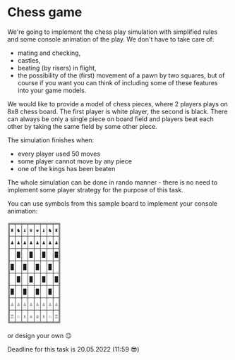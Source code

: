 # Chess game

We're going to implement the chess play simulation with simplified rules and some console animation of the play.
We don't have to take care of:
- mating and checking,
- castles,
- beating (by risers) in flight,
- the possibility of the (first) movement of a pawn by two squares,
  but of course if you want you can think of including some of these features into your game models.

We would like to provide a model of chess pieces, where 2 players plays on 8x8 chess board. The first player
is white player, the second is black. There can always be only a single piece on board field and players beat
each other by taking the same field by some other piece.

The simulation finishes when:
- every player used 50 moves
- some player cannot move by any piece
- one of the kings has been beaten

The whole simulation can be done in rando manner - there is no need to implement some player strategy
for the purpose of this task.

You can use symbols from this sample board to implement your console animation:
```
╔═╤═╤═╤═╤═╤═╤═╤═╗
║♜│♞│♝│♛│♚│♝│♞│♜║
╟─┼─┼─┼─┼─┼─┼─┼─╢
║♟│♟│♟│♟│♟│♟│♟│♟║
╟─┼─┼─┼─┼─┼─┼─┼─╢
║ │█│ │█│ │█│ │█║
╟─┼─┼─┼─┼─┼─┼─┼─╢
║█│ │█│ │█│ │█│ ║
╟─┼─┼─┼─┼─┼─┼─┼─╢
║ │█│ │█│ │█│ │█║
╟─┼─┼─┼─┼─┼─┼─┼─╢
║█│ │█│ │█│ │█│ ║
╟─┼─┼─┼─┼─┼─┼─┼─╢
║♙│♙│♙│♙│♙│♙│♙│♙║
╟─┼─┼─┼─┼─┼─┼─┼─╢
║♖│♘│♗│♕│♔│♗│♘│♖║
╚═╧═╧═╧═╧═╧═╧═╧═╝
```
or design your own 😉

Deadline for this task is 20.05.2022 (11:59 😎)
